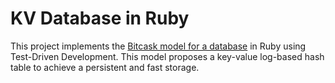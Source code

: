 # KV Database in Ruby

This project implements the [Bitcask model for a database](https://riak.com/assets/bitcask-intro.pdf) in Ruby using Test-Driven Development. This model proposes a key-value log-based hash table to achieve a persistent and fast storage.

